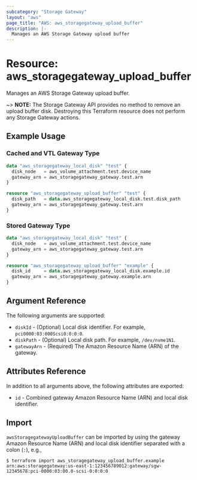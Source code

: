 ```yaml
---
subcategory: "Storage Gateway"
layout: "aws"
page_title: "AWS: aws_storagegateway_upload_buffer"
description: |-
  Manages an AWS Storage Gateway upload buffer
---
```


# Resource: aws_storagegateway_upload_buffer

Manages an AWS Storage Gateway upload buffer.

~> **NOTE:** The Storage Gateway API provides no method to remove an upload buffer disk. Destroying this Terraform resource does not perform any Storage Gateway actions.

## Example Usage

### Cached and VTL Gateway Type

```terraform
data "aws_storagegateway_local_disk" "test" {
  disk_node   = aws_volume_attachment.test.device_name
  gateway_arn = aws_storagegateway_gateway.test.arn
}

resource "aws_storagegateway_upload_buffer" "test" {
  disk_path   = data.aws_storagegateway_local_disk.test.disk_path
  gateway_arn = aws_storagegateway_gateway.test.arn
}
```

### Stored Gateway Type

```terraform
data "aws_storagegateway_local_disk" "test" {
  disk_node   = aws_volume_attachment.test.device_name
  gateway_arn = aws_storagegateway_gateway.test.arn
}

resource "aws_storagegateway_upload_buffer" "example" {
  disk_id     = data.aws_storagegateway_local_disk.example.id
  gateway_arn = aws_storagegateway_gateway.example.arn
}
```

## Argument Reference

The following arguments are supported:

* `diskId` - (Optional) Local disk identifier. For example, `pci0000:03:000Scsi0:0:0:0`.
* `diskPath` - (Optional) Local disk path. For example, `/dev/nvme1N1`.
* `gatewayArn` - (Required) The Amazon Resource Name (ARN) of the gateway.

## Attributes Reference

In addition to all arguments above, the following attributes are exported:

* `id` - Combined gateway Amazon Resource Name (ARN) and local disk identifier.

## Import

`awsStoragegatewayUploadBuffer` can be imported by using the gateway Amazon Resource Name (ARN) and local disk identifier separated with a colon (`:`), e.g.,

```
$ terraform import aws_storagegateway_upload_buffer.example arn:aws:storagegateway:us-east-1:123456789012:gateway/sgw-12345678:pci-0000:03:00.0-scsi-0:0:0:0
```

<!-- cache-key: cdktf-0.17.0-pre.15 input-dfed12548f827d86d7d0fb85cbc4ac5d07029f889354f9779e393f57943f4e20 -->